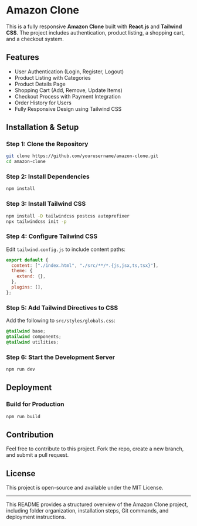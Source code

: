 # Amazon Clone

This is a fully responsive **Amazon Clone** built with **React.js** and **Tailwind CSS**. The project includes authentication, product listing, a shopping cart, and a checkout system.

## Features
- User Authentication (Login, Register, Logout)
- Product Listing with Categories
- Product Details Page
- Shopping Cart (Add, Remove, Update Items)
- Checkout Process with Payment Integration
- Order History for Users
- Fully Responsive Design using Tailwind CSS



## Installation & Setup
### Step 1: Clone the Repository
```sh
git clone https://github.com/yourusername/amazon-clone.git
cd amazon-clone
```

### Step 2: Install Dependencies
```sh
npm install
```

### Step 3: Install Tailwind CSS
```sh
npm install -D tailwindcss postcss autoprefixer
npx tailwindcss init -p
```

### Step 4: Configure Tailwind CSS
Edit `tailwind.config.js` to include content paths:
```js
export default {
  content: ["./index.html", "./src/**/*.{js,jsx,ts,tsx}"],
  theme: {
    extend: {},
  },
  plugins: [],
};
```

### Step 5: Add Tailwind Directives to CSS
Add the following to `src/styles/globals.css`:
```css
@tailwind base;
@tailwind components;
@tailwind utilities;
```

### Step 6: Start the Development Server
```sh
npm run dev
```

## Deployment
### Build for Production
```sh
npm run build
```

## Contribution
Feel free to contribute to this project. Fork the repo, create a new branch, and submit a pull request.

## License
This project is open-source and available under the MIT License.

---

This README provides a structured overview of the Amazon Clone project, including folder organization, installation steps, Git commands, and deployment instructions.

